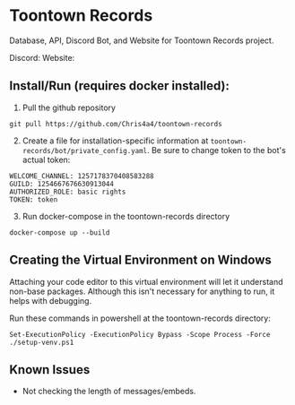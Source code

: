 # Toontown Records
Database, API, Discord Bot, and Website for Toontown Records project.

Discord: 
Website: 

## Install/Run (requires docker installed):

1. Pull the github repository
```
git pull https://github.com/Chris4a4/toontown-records
```

2. Create a file for installation-specific information at ``toontown-records/bot/private_config.yaml``. Be sure to change token to the bot's actual token:
```
WELCOME_CHANNEL: 1257178370408583288
GUILD: 1254667676630913044
AUTHORIZED_ROLE: basic rights
TOKEN: token
```

3. Run docker-compose in the toontown-records directory
```
docker-compose up --build
```

## Creating the Virtual Environment on Windows
Attaching your code editor to this virtual environment will let it understand non-base packages. Although this isn't necessary for anything to run, it helps with debugging.

Run these commands in powershell at the toontown-records directory:
```
Set-ExecutionPolicy -ExecutionPolicy Bypass -Scope Process -Force
./setup-venv.ps1
```

## Known Issues

- Not checking the length of messages/embeds.